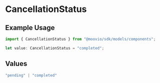# CancellationStatus

## Example Usage

```typescript
import { CancellationStatus } from "@moovio/sdk/models/components";

let value: CancellationStatus = "completed";
```

## Values

```typescript
"pending" | "completed"
```